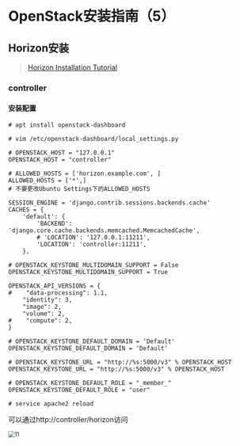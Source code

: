 # OpenStack安装指南（5）

## Horizon安装

> [Horizon Installation Tutorial](https://docs.openstack.org/horizon/queens/install/)



### controller

#### 安装配置

`# apt install openstack-dashboard`

`# vim /etc/openstack-dashboard/local_settings.py`

```
# OPENSTACK_HOST = "127.0.0.1"
OPENSTACK_HOST = "controller"

# ALLOWED_HOSTS = ['horizon.example.com', ]
ALLOWED_HOSTS = ['*',]
# 不要更改Ubuntu Settings下的ALLOWED_HOSTS

SESSION_ENGINE = 'django.contrib.sessions.backends.cache'
CACHES = {
    'default': {
        'BACKEND': 'django.core.cache.backends.memcached.MemcachedCache',
        # 'LOCATION': '127.0.0.1:11211',
        'LOCATION': 'controller:11211',
    },

# OPENSTACK_KEYSTONE_MULTIDOMAIN_SUPPORT = False
OPENSTACK_KEYSTONE_MULTIDOMAIN_SUPPORT = True

OPENSTACK_API_VERSIONS = {
#    "data-processing": 1.1,
    "identity": 3,
    "image": 2,
    "volume": 2,
#    "compute": 2,
}

# OPENSTACK_KEYSTONE_DEFAULT_DOMAIN = 'Default'
OPENSTACK_KEYSTONE_DEFAULT_DOMAIN = 'Default'

# OPENSTACK_KEYSTONE_URL = "http://%s:5000/v3" % OPENSTACK_HOST
OPENSTACK_KEYSTONE_URL = "http://%s:5000/v3" % OPENSTACK_HOST

# OPENSTACK_KEYSTONE_DEFAULT_ROLE = "_member_"
OPENSTACK_KEYSTONE_DEFAULT_ROLE = "user"
```

`# service apache2 reload`

可以通过http://controller/horizon访问

 <img src="D:\BOX\openstack-pic\11.png" alt="11" style="zoom:80%;" />
